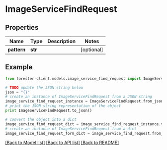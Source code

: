 # ImageServiceFindRequest


## Properties

Name | Type | Description | Notes
------------ | ------------- | ------------- | -------------
**pattern** | **str** |  | [optional] 

## Example

```python
from forester-client.models.image_service_find_request import ImageServiceFindRequest

# TODO update the JSON string below
json = "{}"
# create an instance of ImageServiceFindRequest from a JSON string
image_service_find_request_instance = ImageServiceFindRequest.from_json(json)
# print the JSON string representation of the object
print ImageServiceFindRequest.to_json()

# convert the object into a dict
image_service_find_request_dict = image_service_find_request_instance.to_dict()
# create an instance of ImageServiceFindRequest from a dict
image_service_find_request_form_dict = image_service_find_request.from_dict(image_service_find_request_dict)
```
[[Back to Model list]](../README.md#documentation-for-models) [[Back to API list]](../README.md#documentation-for-api-endpoints) [[Back to README]](../README.md)


